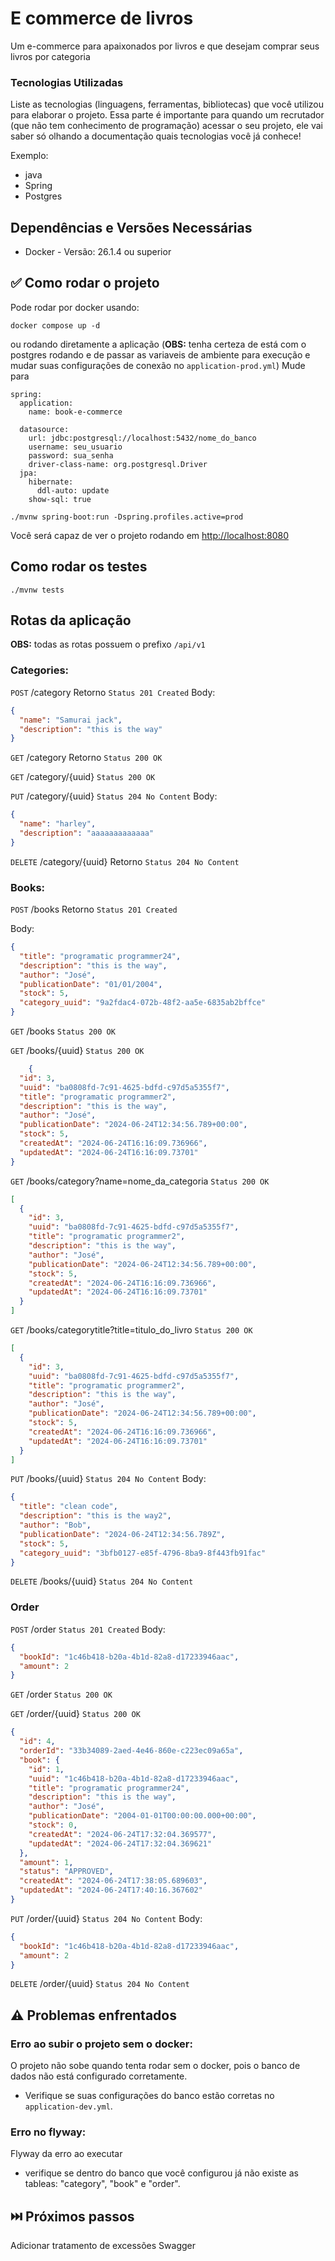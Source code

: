 # E commerce de livros

Um e-commerce para apaixonados por livros e que desejam comprar seus livros por categoria

### Tecnologias Utilizadas

Liste as tecnologias (linguagens, ferramentas, bibliotecas) que você utilizou para elaborar o projeto. Essa parte é
importante para quando um recrutador (que não tem conhecimento de programação) acessar o seu projeto, ele vai saber só
olhando a documentação quais tecnologias você já conhece!

Exemplo:

* java
* Spring
* Postgres

## Dependências e Versões Necessárias

* Docker - Versão: 26.1.4 ou superior

## ✅ Como rodar o projeto

Pode rodar por docker usando:

```
docker compose up -d
```

ou rodando diretamente a aplicação (**OBS:** tenha certeza de está com o postgres rodando e de passar as variaveis de
ambiente para execução e mudar suas configurações de conexão no ```application-prod.yml```)
Mude para

```
spring:
  application:
    name: book-e-commerce

  datasource:
    url: jdbc:postgresql://localhost:5432/nome_do_banco
    username: seu_usuario
    password: sua_senha
    driver-class-name: org.postgresql.Driver
  jpa:
    hibernate:
      ddl-auto: update
    show-sql: true
```

```
./mvnw spring-boot:run -Dspring.profiles.active=prod
```

Você será capaz de ver o projeto rodando em [http://localhost:8080](http://localhost:8080)

## Como rodar os testes

```
./mvnw tests
```

## Rotas da aplicação

**OBS:** todas as rotas possuem o prefixo ```/api/v1```

### Categories:

```POST``` /category
Retorno ```Status 201 Created```
Body:

```json
{
  "name": "Samurai jack",
  "description": "this is the way"
}
```

```GET``` /category
Retorno ```Status 200 OK```

```GET``` /category/{uuid}
```Status 200 OK```

```PUT``` /category/{uuid}
```Status 204 No Content```
Body:

```json
{
  "name": "harley",
  "description": "aaaaaaaaaaaaa"
}
```

```DELETE``` /category/{uuid}
Retorno ```Status 204 No Content```

### Books:

```POST``` /books
Retorno ```Status 201 Created```

Body:

```json
{
  "title": "programatic programmer24",
  "description": "this is the way",
  "author": "José",
  "publicationDate": "01/01/2004",
  "stock": 5,
  "category_uuid": "9a2fdac4-072b-48f2-aa5e-6835ab2bffce"
}
```

```GET``` /books
```Status 200 OK```

```GET``` /books/{uuid}
```Status 200 OK```

```json
    {
  "id": 3,
  "uuid": "ba0808fd-7c91-4625-bdfd-c97d5a5355f7",
  "title": "programatic programmer2",
  "description": "this is the way",
  "author": "José",
  "publicationDate": "2024-06-24T12:34:56.789+00:00",
  "stock": 5,
  "createdAt": "2024-06-24T16:16:09.736966",
  "updatedAt": "2024-06-24T16:16:09.73701"
}
```

```GET``` /books/category?name=nome_da_categoria
```Status 200 OK```

```json
[
  {
    "id": 3,
    "uuid": "ba0808fd-7c91-4625-bdfd-c97d5a5355f7",
    "title": "programatic programmer2",
    "description": "this is the way",
    "author": "José",
    "publicationDate": "2024-06-24T12:34:56.789+00:00",
    "stock": 5,
    "createdAt": "2024-06-24T16:16:09.736966",
    "updatedAt": "2024-06-24T16:16:09.73701"
  }
]
```

```GET``` /books/categorytitle?title=titulo_do_livro
```Status 200 OK```

```json
[
  {
    "id": 3,
    "uuid": "ba0808fd-7c91-4625-bdfd-c97d5a5355f7",
    "title": "programatic programmer2",
    "description": "this is the way",
    "author": "José",
    "publicationDate": "2024-06-24T12:34:56.789+00:00",
    "stock": 5,
    "createdAt": "2024-06-24T16:16:09.736966",
    "updatedAt": "2024-06-24T16:16:09.73701"
  }
]
```

```PUT``` /books/{uuid}
```Status 204 No Content```
Body:

```json
{
  "title": "clean code",
  "description": "this is the way2",
  "author": "Bob",
  "publicationDate": "2024-06-24T12:34:56.789Z",
  "stock": 5,
  "category_uuid": "3bfb0127-e85f-4796-8ba9-8f443fb91fac"
}
```

```DELETE``` /books/{uuid}
```Status 204 No Content```

### Order

```POST``` /order
```Status 201 Created```
Body:

```json
{
  "bookId": "1c46b418-b20a-4b1d-82a8-d17233946aac",
  "amount": 2
}
```

```GET``` /order
```Status 200 OK```

```GET``` /order/{uuid}
```Status 200 OK```
```json
{
  "id": 4,
  "orderId": "33b34089-2aed-4e46-860e-c223ec09a65a",
  "book": {
    "id": 1,
    "uuid": "1c46b418-b20a-4b1d-82a8-d17233946aac",
    "title": "programatic programmer24",
    "description": "this is the way",
    "author": "José",
    "publicationDate": "2004-01-01T00:00:00.000+00:00",
    "stock": 0,
    "createdAt": "2024-06-24T17:32:04.369577",
    "updatedAt": "2024-06-24T17:32:04.369621"
  },
  "amount": 1,
  "status": "APPROVED",
  "createdAt": "2024-06-24T17:38:05.689603",
  "updatedAt": "2024-06-24T17:40:16.367602"
}
```

```PUT``` /order/{uuid}
```Status 204 No Content```
Body:
```json
{
  "bookId": "1c46b418-b20a-4b1d-82a8-d17233946aac",
  "amount": 2
}
```

```DELETE``` /order/{uuid}
```Status 204 No Content```

## ⚠️ Problemas enfrentados

### Erro ao subir o projeto sem o docker:

O projeto não sobe quando tenta rodar sem o docker, pois o banco de dados não está configurado corretamente.

* Verifique se suas configurações do banco estão corretas no ```application-dev.yml```.

### Erro no flyway:

Flyway da erro ao executar

* verifique se dentro do banco que você configurou já não existe as tableas: "category", "book" e "order".

## ⏭️ Próximos passos

Adicionar tratamento de excessões
Swagger


